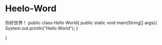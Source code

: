# Heelo-Word
你好世界！
public class Hello World{
  public static void main(String[] args){
    System.out.println("Hello World");
    }

}
